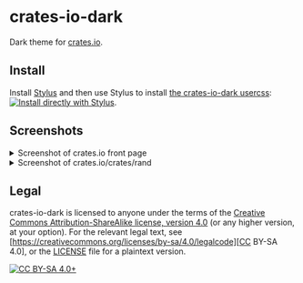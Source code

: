 # crates-io-dark

Dark theme for [crates.io](https://crates.io/).

## Install

Install [Stylus](https://github.com/stylus/stylus) and then use Stylus to install [the crates-io-dark usercss][usercss]: [![Install directly with Stylus](https://img.shields.io/badge/Install%20directly%20with-Stylus-238b8b.svg)][usercss-raw].

## Screenshots

<details>
  <summary>Screenshot of crates.io front page</summary>

  ![Screenshot of crates.io front page](screenshots/main-page.png)
</details>

<details>
  <summary>Screenshot of crates.io/crates/rand</summary>

  ![Screenshot of crates.io/crates/rand](screenshots/rand-crate.png)
</details>

## Legal

crates-io-dark is licensed to anyone under the terms of the [Creative Commons
Attribution-ShareAlike license, version
4.0](https://creativecommons.org/licenses/by-sa/4.0/) (or any higher version,
at your option). For the relevant legal text, see
[https://creativecommons.org/licenses/by-sa/4.0/legalcode][CC BY-SA 4.0], or
the [LICENSE](./LICENSE) file for a plaintext version.

[![CC BY-SA 4.0+](https://i.creativecommons.org/l/by-sa/4.0/88x31.png
"CC BY-SA 4.0+")](https://creativecommons.org/licenses/by-sa/4.0/)

[usercss]: crates-io-dark.user.css
[usercss-raw]: https://raw.githubusercontent.com/Lipen/crates-io-dark/master/crates-io-dark.user.css
[CC BY-SA 4.0]: https://creativecommons.org/licenses/by-sa/4.0/legalcode
